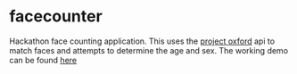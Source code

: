# facecounter
Hackathon face counting application. This uses the [project oxford](https://www.projectoxford.ai/face) api to match faces
and attempts to determine the age and sex.
The working demo can be found [here](http://robertsonsamuel.github.io/facecounter)
